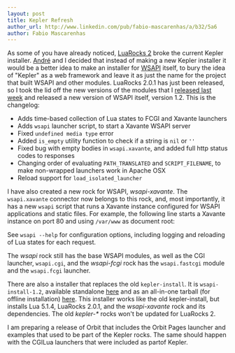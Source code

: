 ```yaml
---
layout: post
title: Kepler Refresh
author_url: http://www.linkedin.com/pub/fabio-mascarenhas/a/b32/5a6
author: Fabio Mascarenhas
---
```


As some of you have already noticed, [LuaRocks 2](http://luarocks.org) broke the current Kepler
installer. [André](http://www.linkedin.com/in/andrecarregal) and I decided that instead of making
a new Kepler installer it would be a better idea to make an installer for
[WSAPI](http://keplerproject.github.com/wsapi) itself, to bury the idea of "Kepler" as a web
framework and leave it as just the name for the project that built WSAPI and other modules.
LuaRocks 2.0.1 has just been released, so I took the lid off the new versions of the modules
that I [released last week](/2009/10/22/stealth-updates.html) and released a new version of
WSAPI itself, version 1.2. This is the changelog:

* Adds time-based collection of Lua states to FCGI and Xavante launchers
* Adds `wsapi` launcher script, to start a Xavante WSAPI server
* Fixed `undefined media type` error
* Added `is_empty` utility function to check if a string is `nil` or `''`
* Fixed bug with empty bodies in `wsapi.xavante`, and added full http status codes to responses
* Changing order of evaluating `PATH_TRANSLATED` and `SCRIPT_FILENAME`, to make non-wrapped
  launchers work in Apache OSX
* Reload support for `load_isolated_launcher`

I have also created a new rock for WSAPI, *wsapi-xavante*. The `wsapi.xavante` connector now
belongs to this rock, and, most importantly, it has a new `wsapi` script that runs a Xavante
instance configured for WSAPI applications and static files. For example, the following line
starts a Xavante instance on port 80 and using `/var/www` as document root:

<script src="http://gist.github.com/220083.js"></script>

See `wsapi --help` for configuration options, including logging and reloading of Lua states
for each request.

The *wsapi* rock still has the base WSAPI modules, as well as the CGI launcher, `wsapi.cgi`, and
the *wsapi-fcgi* rock has the `wsapi.fastcgi` module and the `wsapi.fcgi` launcher.

There are also a installer that replaces the old `kepler-install`. It is `wsapi-install-1.2`,
available standalone [here](http://cloud.github.com/downloads/keplerproject/wsapi/wsapi-install-1.2)
and as an all-in-one tarball (for offline installation) 
[here](http://cloud.github.com/downloads/keplerproject/wsapi/wsapi-aio-install-1.2.tar.gz). This
installer works like the old kepler-install, but installs Lua 5.1.4, LuaRocks 2.0.1, and the
*wsapi-xavante* rock and its dependencies. The old *kepler-\** rocks won't be updated for LuaRocks 2.

I am preparing a release of Orbit that includes the Orbit Pages launcher and examples that used to
be part of the Kepler rocks. The same should happen with the CGILua launchers that were included as partof Kepler.
